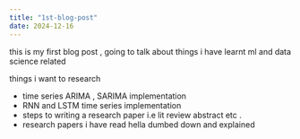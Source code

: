 ```yaml
---
title: "1st-blog-post"
date: 2024-12-16
---
```

this is my first blog post , going to talk about things i have learnt ml and data science related 

things i want to research 
- time series ARIMA , SARIMA implementation
- RNN and LSTM time series implementation
- steps to writing a research paper i.e lit review abstract etc .
- research papers i have read hella dumbed down and explained 
